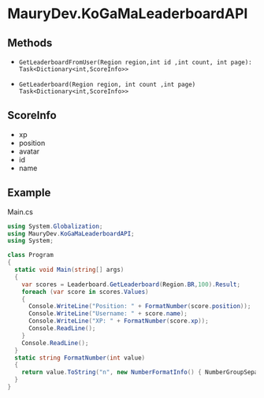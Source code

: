 # MauryDev.KoGaMaLeaderboardAPI

## Methods

- `GetLeaderboardFromUser(Region region,int id ,int count, int page): Task<Dictionary<int,ScoreInfo>>`

- `GetLeaderboard(Region region, int count ,int page) Task<Dictionary<int,ScoreInfo>>`

## ScoreInfo

- xp
- position
- avatar
- id
- name

## Example

Main.cs
```cs
using System.Globalization;
using MauryDev.KoGaMaLeaderboardAPI;
using System;

class Program
{
  static void Main(string[] args)
  {
    var scores = Leaderboard.GetLeaderboard(Region.BR,100).Result;
    foreach (var score in scores.Values)
    {
      Console.WriteLine("Position: " + FormatNumber(score.position));
      Console.WriteLine("Username: " + score.name);
      Console.WriteLine("XP: " + FormatNumber(score.xp));
      Console.ReadLine();
    }
    Console.ReadLine();
  }
  static string FormatNumber(int value)
  {
    return value.ToString("n", new NumberFormatInfo() { NumberGroupSeparator = " ", NumberDecimalDigits = 0 });
  }
}
```
